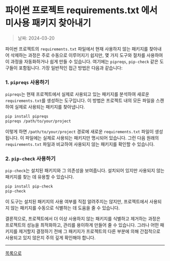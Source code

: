 # 파이썬 프로젝트 requirements.txt 에서 미사용 패키지 찾아내기

> 날짜: 2024-03-20

파이썬 프로젝트의 `requirements.txt` 파일에서 현재 사용하지 않는 패키지를 찾아내어 삭제하는 과정은 주로 수동으로 이루어지기 쉽지만, 몇 가지 도구와 절차를 사용하여 이 과정을 자동화하거나 쉽게 만들 수 있습니다. 여기에는 `pipreqs`, `pip-check` 같은 도구들이 포함됩니다. 가장 일반적인 접근 방법은 다음과 같습니다:

### 1. `pipreqs` 사용하기

`pipreqs`는 현재 프로젝트에서 실제로 사용되고 있는 패키지를 분석하여 새로운 `requirements.txt`를 생성하는 도구입니다. 이 방법은 프로젝트 내의 모든 파일을 스캔하여 실제로 사용되는 패키지를 찾아냅니다.

```bash
pip install pipreqs
pipreqs /path/to/your/project
```

이렇게 하면 `/path/to/your/project` 경로에 새로운 `requirements.txt` 파일이 생성됩니다. 이 파일에는 실제로 사용되는 패키지만 명시되어 있습니다. 그런 다음 원래의 `requirements.txt` 파일과 비교하여 사용되지 않는 패키지를 확인할 수 있습니다.

### 2. `pip-check` 사용하기

`pip-check`는 설치된 패키지와 그 의존성을 보여줍니다. 설치되어 있지만 사용되지 않는 패키지를 찾는 데 유용할 수 있습니다.

```bash
pip install pip-check
pip-check
```

이 도구는 설치된 패키지의 사용 여부를 직접 알려주지는 않지만, 프로젝트에서 사용되지 않는 패키지를 수동으로 식별하는 데 도움을 줄 수 있습니다.

결론적으로, 프로젝트에서 더 이상 사용하지 않는 패키지를 식별하고 제거하는 과정은 프로젝트의 성능을 최적화하고, 관리를 용이하게 만들어 줄 수 있습니다. 그러나 어떤 패키지를 제거할지 결정하기 전에 그 패키지가 프로젝트의 다른 부분에 의해 간접적으로 사용되고 있지 않은지 주의 깊게 확인해야 합니다.

---

[목록으로](https://shiwoo-park.github.io/blog)

